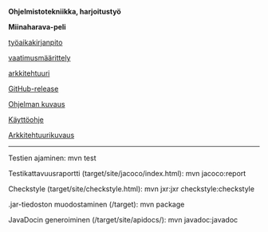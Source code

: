 **Ohjelmistotekniikka, harjoitustyö**

**Miinaharava-peli**


[työaikakirjanpito](https://github.com/UndergroundSea/ot-harjoitustyo/blob/master/dokumentaatio/tyoaikakirjanpito.md)

[vaatimusmäärittely](https://github.com/UndergroundSea/ot-harjoitustyo/blob/master/dokumentaatio/vaatimusmaarittely.md)

[arkkitehtuuri](https://github.com/UndergroundSea/ot-harjoitustyo/blob/master/dokumentaatio/arkkitehtuuri.md)

[GitHub-release](https://github.com/UndergroundSea/ot-harjoitustyo/releases/tag/viikko6)

[Ohjelman kuvaus](https://github.com/UndergroundSea/ot-harjoitustyo/blob/master/dokumentaatio/kuvaus.md)

[Käyttöohje](https://github.com/UndergroundSea/ot-harjoitustyo/blob/master/dokumentaatio/kaytto-ohje.md)

[Arkkitehtuurikuvaus](https://github.com/UndergroundSea/ot-harjoitustyo/blob/master/dokumentaatio/arkkitehtuurikuvaus.md)

------------------------------------------

Testien ajaminen: mvn test

Testikattavuusraportti (target/site/jacoco/index.html): mvn jacoco:report

Checkstyle (target/site/checkstyle.html): mvn jxr:jxr checkstyle:checkstyle

.jar-tiedoston muodostaminen (/target): mvn package

JavaDocin generoiminen (/target/site/apidocs/): mvn javadoc:javadoc
